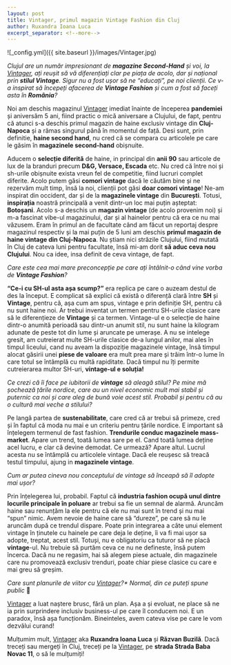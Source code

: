 ```yaml
---
layout: post
title: Vintager, primul magazin Vintage Fashion din Cluj
author: Ruxandra Ioana Luca
excerpt_separator: <!--more-->
---
```

![_config.yml]({{ site.baseurl }}/images/Vintager.jpg)

<em>Clujul are un număr impresionant de <strong>magazine Second-Hand</strong> și voi, la [Vintager](https://www.vintager.ro/), ați reușit să vă diferențiați clar pe piața de acolo, dar și național prin <strong>stilul Vintage</strong>. Sigur nu a fost ușor să ne “educați”, pe noi clienții. Ce v-a inspirat să începeți afacerea de <strong>Vintage Fashion</strong> și cum a fost să faceți asta în <strong>România</strong>?</em>

Noi am deschis magazinul [Vintager](https://www.vintager.ro/) imediat înainte de începerea <strong>pandemiei</strong> și aniversăm 5 ani, fiind practic o mică aniversare a Clujului, de fapt, pentru că atunci s-a deschis primul magazin de haine exclusiv vintage din <strong>Cluj-Napoca</strong> și a rămas singurul până în momentul de față. Desi sunt, prin definitie, <strong>haine second hand</strong>, nu cred că se compara cu articolele pe care le găsim în <strong>magazinele second-hand</strong> obișnuite.

<!--more-->

Aducem o <strong>selecție diferită</strong> de haine, in principal din <strong>anii 90</strong> sau articole de lux de la branduri precum <strong>D&G, Versace, Escada</strong> etc. Nu cred că între noi și sh-urile obișnuite exista vreun fel de competitie, fiind lucruri complet diferite. Acolo putem găsi <strong>comori vintage</strong> dacă le căutăm bine și ne rezervăm mult timp, însă la noi, clienții pot găsi <strong>doar comori vintage</strong>! Ne-am inspirat din occident, dar și de la <strong>magazinele vintage</strong> din <strong>București</strong>. Totusi, <strong>inspirația</strong> noastră principală a venit dintr-un loc mai puțin așteptat: <strong>Botoșani</strong>. Acolo s-a deschis un <strong>magazin vintage</strong> (de acolo provenim noi) și m-a fascinat vibe-ul magazinului, dar și al hainelor pentru că era ce nu mai văzusem. Eram în primul an de facultate când am făcut un reportaj despre magazinul respectiv și la mai puțin de 5 luni am deschis <strong>primul magazin de haine vintage din Cluj-Napoca</strong>. Nu știam nici străzile Clujului, fiind mutată în Cluj de cateva luni pentru facultate, însă mi-am dorit <strong>să aduc ceva nou Clujului</strong>. Nou ca idee, insa definit de ceva vintage, de fapt.

<em>Care este cea mai mare preconcepție pe care ați întâlnit-o când vine vorba de <strong>Vintage Fashion</strong>?</em>

<strong>“Ce-i cu SH-ul asta așa scump?”</strong> era replica pe care o auzeam destul de des la început. E complicat să explici că există o diferență clară între <strong>SH</strong> și <strong>Vintage</strong>, pentru că, așa cum am spus, vintage e prin definiție SH, pentru că nu sunt haine noi. Ar trebui inventat un termen pentru SH-urile clasice care să le diferențieze de <strong>Vintage</strong> și ca termen. Vintage-ul e o selecție de haine dintr-o anumită perioadă sau dintr-un anumit stil, nu sunt haine la kilogram adunate de peste tot din lume și aruncate pe umerașe. A nu se intelege gresit, am cutreierat multe SH-urile clasice de-a lungul anilor, mai ales în timpul liceului, cand nu aveam la dispoziție magazinele vintage, însă timpul alocat găsirii unei <strong>piese de valoare</strong> era mult prea mare și trăim într-o lume în care totul se întâmplă cu multă rapiditate. Dacă timpul nu îți permite cutreierarea multor SH-uri, <strong>vintage-ul e soluția!</strong>

<em>Ce crezi că îi face pe iubitorii de <strong>vintage</strong> să aleagă stilul? Pe mine mă șochează țările nordice, care au un nivel economic mult mai stabil și puternic ca noi și care aleg de bună voie acest stil. Probabil și pentru că au o cultură mai veche a stilului?</em> 

Pe langă partea de <strong>sustenabilitate</strong>, care cred că ar trebui să primeze, cred și în faptul că moda nu mai e un criteriu pentru țările nordice. E important să înțelegem termenul de fast fashion. <strong>Trendurile conduc magazinele mass-market</strong>. Apare un trend, toată lumea sare pe el. Cand toată lumea deține acel lucru, e clar că devine demodat. Ce urmează? Apare altul. Lucrul acesta nu se întâmplă cu articolele vintage. Dacă ele reușesc să treacă testul timpului, ajung in <strong>magazinele vintage</strong>.

<em>Cum ar putea cineva nou conceptului de vintage să înceapă să îl adopte mai ușor?</em>

Prin înțelegerea lui, probabil. Faptul că <strong>industria fashion ocupă unul dintre locurile principale în poluare</strong> ar trebui sa fie un semnal de alarmă. Aruncăm haine sau renunțăm la ele pentru că ele nu mai sunt în trend și nu mai “spun” nimic. Avem nevoie de haine care să “dureze”, pe care să nu le aruncăm după ce trendul dispare. Poate prin integrarea a câte unui element vintage în ținutele cu hainele pe care deja le deține, îi va fi mai ușor sa adopte, treptat, acest stil. Totuși, nu e obligatoriu ca tuturor să ne placă <strong>vintage</strong>-ul. Nu trebuie să purtăm ceva ce nu ne defineste, însă putem încerca. Dacă nu ne regasim, hai să alegem piese actuale, din magazinele care nu promovează exclusiv trenduri, poate chiar piese clasice cu care e mai greu să greșim.

<em>Care sunt planurile de viitor cu [Vintager](https://www.vintager.ro/)?* Normal, din ce puteți spune public</em> 🙂

[Vintager](https://www.vintager.ro/) a luat naștere brusc, fără un plan. Așa a și evoluat, ne place să ne ia prin surprindere inclusiv business-ul pe care îl conducem noi. E un paradox, însă așa funcționăm. Bineinteles, avem cateva vise pe care le vom dezvălui curand!

Mulțumim mult, [Vintager](https://www.vintager.ro/) aka <strong>Ruxandra Ioana Luca</strong> și <strong>Răzvan Buzilă</strong>. 
Dacă treceți sau mergeți în Cluj, treceți pe la [Vintager](https://www.vintager.ro/), pe <strong>strada Strada Baba Novac 11</strong>, o să le mulțumiți!









